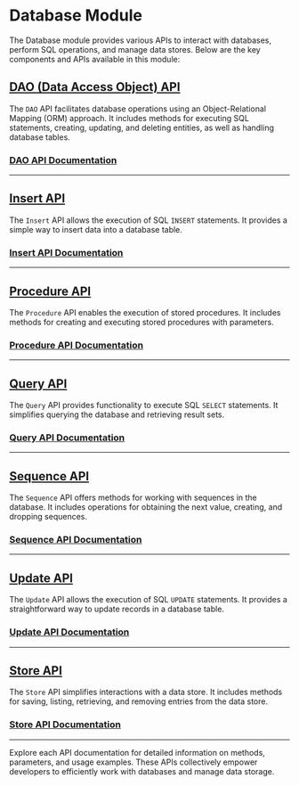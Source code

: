 # Database Module

The Database module provides various APIs to interact with databases, perform SQL operations, and manage data stores. Below are the key components and APIs available in this module:

## [DAO (Data Access Object) API](./dao.md)

The `DAO` API facilitates database operations using an Object-Relational Mapping (ORM) approach. It includes methods for executing SQL statements, creating, updating, and deleting entities, as well as handling database tables.

### [DAO API Documentation](./dao.md)

---

## [Insert API](./insert.md)

The `Insert` API allows the execution of SQL `INSERT` statements. It provides a simple way to insert data into a database table.

### [Insert API Documentation](./insert.md)

---

## [Procedure API](./procedure.md)

The `Procedure` API enables the execution of stored procedures. It includes methods for creating and executing stored procedures with parameters.

### [Procedure API Documentation](./procedure.md)

---

## [Query API](./query.md)

The `Query` API provides functionality to execute SQL `SELECT` statements. It simplifies querying the database and retrieving result sets.

### [Query API Documentation](./query.md)

---

## [Sequence API](./sequence.md)

The `Sequence` API offers methods for working with sequences in the database. It includes operations for obtaining the next value, creating, and dropping sequences.

### [Sequence API Documentation](./sequence.md)

---

## [Update API](./update.md)

The `Update` API allows the execution of SQL `UPDATE` statements. It provides a straightforward way to update records in a database table.

### [Update API Documentation](./update.md)

---

## [Store API](./store.md)

The `Store` API simplifies interactions with a data store. It includes methods for saving, listing, retrieving, and removing entries from the data store.

### [Store API Documentation](./store.md)

---

Explore each API documentation for detailed information on methods, parameters, and usage examples. These APIs collectively empower developers to efficiently work with databases and manage data storage.

